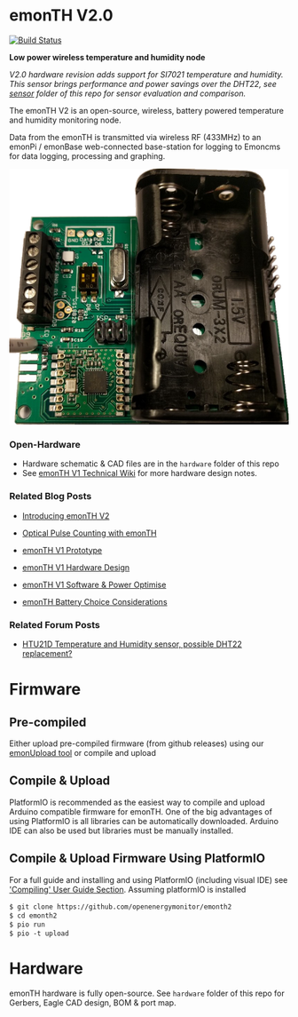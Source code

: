 # emonTH V2.0

[![Build Status](https://travis-ci.org/openenergymonitor/emonth2.svg?branch=master)](https://travis-ci.org/openenergymonitor/emonth2)

**Low power wireless temperature and humidity node**

*V2.0 hardware revision adds support for SI7021 temperature and humidity. This sensor brings performance and power savings over the DHT22, see [sensor](sensor) folder of this repo for sensor evaluation and comparison.*

The emonTH V2 is an open-source, wireless, battery powered temperature and humidity monitoring node.

Data from the emonTH is transmitted via wireless RF (433MHz) to an emonPi / emonBase web-connected base-station for logging to Emoncms for data logging, processing and graphing.


![emonTH V2](docs/img/emonth2.png)


### Open-Hardware 

- Hardware schematic & CAD files are in the `hardware` folder of this repo
- See [emonTH V1 Technical Wiki](https://wiki.openenergymonitor.org/index.php/EmonTH_V1.5) for more hardware design notes.


### Related Blog Posts


- [Introducing emonTH V2](http://blog.openenergymonitor.org/2016/09/emonth2/)

- [Optical Pulse Counting with emonTH](https://blog.openenergymonitor.org/2015/09/optical-pulse-counting-with-emonth/)
- [emonTH V1 Prototype](https://blog.openenergymonitor.org/2013/06/emonth-prototype/)
- [emonTH V1 Hardware Design](https://blog.openenergymonitor.org/2013/10/emonth-update-hardware/)
- [emonTH V1 Software & Power Optimise](https://blog.openenergymonitor.org/2013/10/emonth-update-software-power/)
- [emonTH Battery Choice Considerations](https://blog.openenergymonitor.org/2013/10/aa-battery-considerations/)

### Related Forum Posts

- [HTU21D Temperature and Humidity sensor, possible DHT22 replacement?](https://community.openenergymonitor.org/t/htu21d-temperature-and-humidity-sensor-possible-dht22-replacement/1106/21)


# Firmware

## Pre-compiled 

Either upload pre-compiled firmware (from github releases) using our [emonUpload tool](https://github.com/openenergymonitor/emonupload) or compile and upload

## Compile & Upload

PlatformIO is recommended as the easiest way to compile and upload Arduino compatible firmware for emonTH. One of the big advantages of using PlatformIO is all libraries can be automatically downloaded. Arduino IDE can also be used but libraries must be manually installed.

## Compile & Upload Firmware Using PlatformIO

For a full guide and installing and using PlatformIO (including visual IDE) see ['Compiling' User Guide Section](https://guide.openenergymonitor.org/technical/compiling). Assuming platformIO is installed

```
$ git clone https://github.com/openenergymonitor/emonth2
$ cd emonth2
$ pio run
$ pio -t upload
```

# Hardware

emonTH hardware is fully open-source. See `hardware` folder of this repo for Gerbers, Eagle CAD design, BOM & port map.
